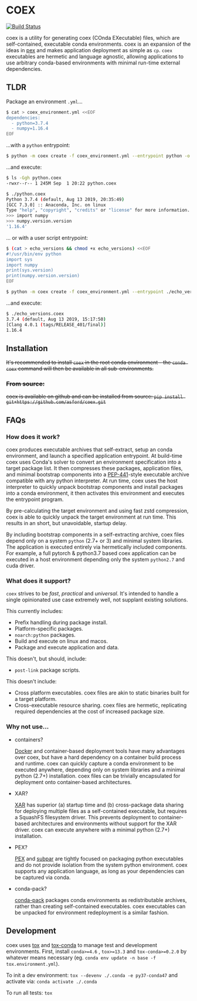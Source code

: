 # COEX

[![Build Status](https://dev.azure.com/asewallford/asewallford/_apis/build/status/asford.coex?branchName=master)](https://dev.azure.com/asewallford/asewallford/_build/latest?definitionId=1&branchName=master)

coex is a utility for generating coex (COnda EXecutable) files, which are
self-contained, executable conda environments. coex is an expansion of the
ideas in [pex](https://github.com/pantsbuild/pex) and makes application
deployment as simple as `cp`. `coex` executables are hermetic and
language agnostic, allowing applications to use arbitrary conda-based
environments with minimal run-time external dependencies.

## TLDR

Package an environment `.yml`...

```bash
$ cat > coex_environment.yml <<EOF
dependencies:
  - python=3.7.4
  - numpy=1.16.4
EOF
```

...with a `python` entrypoint:

```bash
$ python -m coex create -f coex_environment.yml --entrypoint python -o python.coex
```

...and execute:

```bash
$ ls -Ggh python.coex
-rwxr--r-- 1 245M Sep  1 20:22 python.coex

$ ./python.coex
Python 3.7.4 (default, Aug 13 2019, 20:35:49)
[GCC 7.3.0] :: Anaconda, Inc. on linux
Type "help", "copyright", "credits" or "license" for more information.
>>> import numpy
>>> numpy.version.version
'1.16.4'
```

... or with a user script entrypoint:

```bash
$ (cat > echo_versions && chmod +x echo_versions) <<EOF
#!/usr/bin/env python
import sys
import numpy
print(sys.version)
print(numpy.version.version)
EOF

$ python -m coex create -f coex_environment.yml --entrypoint ./echo_versions -o echo_versions.coex ./echo_versions
```
...and execute:

```bash
$ ./echo_versions.coex
3.7.4 (default, Aug 13 2019, 15:17:50)
[Clang 4.0.1 (tags/RELEASE_401/final)]
1.16.4
```

## Installation

~~It's recommended to install `coex` in the root conda environment - the
`conda coex` command will then be available in all sub-environments.~~

### ~~From source:~~

~~coex is available on github and can be installed from source:
`pip install git+https://github.com/asford/coex.git`~~

## FAQs

### How does it work?

coex produces executable archives that self-extract, setup an conda
environment, and launch a specified application entrypoint. At build-time
coex uses Conda's solver to convert an environment specification into
a target package list. It then compresses these packages, application
files, and minimal bootstrap components into
a [PEP-441](https://legacy.python.org/dev/peps/pep-0441/)-style executable
archive compatible with any python interpreter. At run time, coex uses the
host interpreter to quickly unpack bootstrap components and install
packages into a conda environment, it then activates this environment and
executes the entrypoint program.

By pre-calculating the target environment and using fast zstd compression,
coex is able to quickly unpack the target environment at run time. This
results in an short, but unavoidable, startup delay.

By including bootstrap components in a self-extracting archive, coex files
depend only on a system `python` (2.7+ or 3) and minimal system libraries.
The application is executed entirely via hermetically included components.
For example, a full pytorch & python3.7 based coex application can be
executed in a host environment depending only the system `python2.7` and
cuda driver.

### What does it support?

`coex` strives to be *fast*, *practical* and *universal*. It's intended to
handle a single opinionated use case extremely well, not supplant existing
solutions.

This currently includes:

* Prefix handling during package install.
* Platform-specific packages.
* `noarch:python` packages.
* Build and execute on linux and macos.
* Package and execute application and data.

This doesn't, but should, include:

* `post-link` package scripts.

This doesn't include:

* Cross platform executables. coex files are akin to static binaries built
  for a target platform.
* Cross-executable resource sharing. coex files are hermetic, replicating
  required dependencies at the cost of increased package size.

### Why not use...

* containers?

  [Docker](https://www.docker.com/) and container-based deployment tools
  have many advantages over coex, but have a hard dependency on
  a container build process and runtime. coex can quickly capture a conda
  environment to be executed anywhere, depending only on system libraries
  and a minimal python (2.7+) installation. coex files can be trivially
  encapsulated for deployment onto container-based architectures.

* XAR?

  [XAR](https://github.com/facebookincubator/xar) has superior (a) startup
  time and (b) cross-package data sharing for deploying multiple files as
  a self-contained executable, but requires a SquashFS filesystem driver.
  This prevents deployment to container-based architectures and
  environments without support for the XAR driver. coex can execute
  anywhere with a minimal python (2.7+) installation.

* PEX?

  [PEX](https://github.com/pantsbuild/pex) and
  [subpar](https://github.com/google/subpar) are tightly focused on
  packaging python executables and do not provide isolation from the
  system python environment. coex supports any application language, as
  long as your dependencies can be captured via conda.

* conda-pack?

  [conda-pack](https://conda.github.io/conda-pack/) packages conda
  environments as redistributable archives, rather than creating
  self-contained executables. coex executables can be unpacked for
  environment redeployment is a similar fashion.

## Development

coex uses [tox](https://tox.readthedocs.io/en/latest/) and
[tox-conda](https://github.com/tox-dev/tox-conda) to manage test and
development environments. First, install `conda>=4.6` , `tox>=13.3` and
`tox-conda>=0.2.0` by whatever means necessary (eg. `conda env update -n
base -f tox.environment.yml`).

To init a dev environment: `tox --devenv ./.conda -e py37-conda47`
and activate via: `conda activate ./.conda`

To run all tests: `tox`
